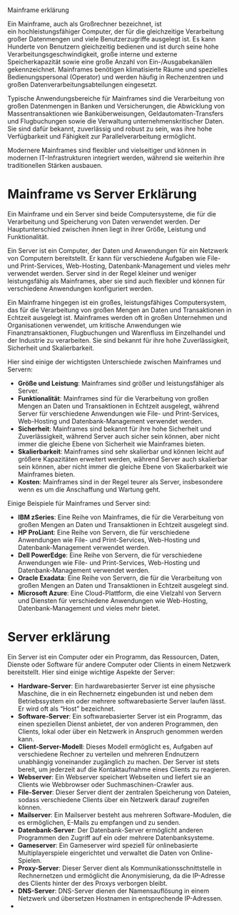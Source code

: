 
# 

Mainframe erklärung

Ein Mainframe, auch als Großrechner bezeichnet, ist ein hochleistungsfähiger Computer, der für die gleichzeitige Verarbeitung großer Datenmengen und viele Benutzerzugriffe ausgelegt ist. Es kann Hunderte von Benutzern gleichzeitig bedienen und ist durch seine hohe Verarbeitungsgeschwindigkeit, große interne und externe Speicherkapazität sowie eine große Anzahl von Ein-/Ausgabekanälen gekennzeichnet. Mainframes benötigen klimatisierte Räume und spezielles Bedienungspersonal (Operator) und werden häufig in Rechenzentren und großen Datenverarbeitungsabteilungen eingesetzt.

Typische Anwendungsbereiche für Mainframes sind die Verarbeitung von großen Datenmengen in Banken und Versicherungen, die Abwicklung von Massentransaktionen wie Banküberweisungen, Geldautomaten-Transfers und Flugbuchungen sowie die Verwaltung unternehmenskritischer Daten. Sie sind dafür bekannt, zuverlässig und robust zu sein, was ihre hohe Verfügbarkeit und Fähigkeit zur Parallelverarbeitung ermöglicht.

Modernere Mainframes sind flexibler und vielseitiger und können in modernen IT-Infrastrukturen integriert werden, während sie weiterhin ihre traditionellen Stärken ausbauen.


# Mainframe vs Server Erklärung

Ein Mainframe und ein Server sind beide Computersysteme, die für die Verarbeitung und Speicherung von Daten verwendet werden. Der Hauptunterschied zwischen ihnen liegt in ihrer Größe, Leistung und Funktionalität.

Ein Server ist ein Computer, der Daten und Anwendungen für ein Netzwerk von Computern bereitstellt. Er kann für verschiedene Aufgaben wie File- und Print-Services, Web-Hosting, Datenbank-Management und vieles mehr verwendet werden. Server sind in der Regel kleiner und weniger leistungsfähig als Mainframes, aber sie sind auch flexibler und können für verschiedene Anwendungen konfiguriert werden.

Ein Mainframe hingegen ist ein großes, leistungsfähiges Computersystem, das für die Verarbeitung von großen Mengen an Daten und Transaktionen in Echtzeit ausgelegt ist. Mainframes werden oft in großen Unternehmen und Organisationen verwendet, um kritische Anwendungen wie Finanztransaktionen, Flugbuchungen und Warenfluss im Einzelhandel und der Industrie zu verarbeiten. Sie sind bekannt für ihre hohe Zuverlässigkeit, Sicherheit und Skalierbarkeit.

Hier sind einige der wichtigsten Unterschiede zwischen Mainframes und Servern:

- **Größe und Leistung**: Mainframes sind größer und leistungsfähiger als Server.
- **Funktionalität**: Mainframes sind für die Verarbeitung von großen Mengen an Daten und Transaktionen in Echtzeit ausgelegt, während Server für verschiedene Anwendungen wie File- und Print-Services, Web-Hosting und Datenbank-Management verwendet werden.
- **Sicherheit**: Mainframes sind bekannt für ihre hohe Sicherheit und Zuverlässigkeit, während Server auch sicher sein können, aber nicht immer die gleiche Ebene von Sicherheit wie Mainframes bieten.
- **Skalierbarkeit**: Mainframes sind sehr skalierbar und können leicht auf größere Kapazitäten erweitert werden, während Server auch skalierbar sein können, aber nicht immer die gleiche Ebene von Skalierbarkeit wie Mainframes bieten.
- **Kosten**: Mainframes sind in der Regel teurer als Server, insbesondere wenn es um die Anschaffung und Wartung geht.

Einige Beispiele für Mainframes und Server sind:

- **IBM zSeries**: Eine Reihe von Mainframes, die für die Verarbeitung von großen Mengen an Daten und Transaktionen in Echtzeit ausgelegt sind.
- **HP ProLiant**: Eine Reihe von Servern, die für verschiedene Anwendungen wie File- und Print-Services, Web-Hosting und Datenbank-Management verwendet werden.
- **Dell PowerEdge**: Eine Reihe von Servern, die für verschiedene Anwendungen wie File- und Print-Services, Web-Hosting und Datenbank-Management verwendet werden.
- **Oracle Exadata**: Eine Reihe von Servern, die für die Verarbeitung von großen Mengen an Daten und Transaktionen in Echtzeit ausgelegt sind.
- **Microsoft Azure**: Eine Cloud-Plattform, die eine Vielzahl von Servern und Diensten für verschiedene Anwendungen wie Web-Hosting, Datenbank-Management und vieles mehr bietet.



# Server erklärung

Ein Server ist ein Computer oder ein Programm, das Ressourcen, Daten, Dienste oder Software für andere Computer oder Clients in einem Netzwerk bereitstellt. Hier sind einige wichtige Aspekte der Server:

- **Hardware-Server**: Ein hardwarebasierter Server ist eine physische Maschine, die in ein Rechnernetz eingebunden ist und neben dem Betriebssystem ein oder mehrere softwarebasierte Server laufen lässt. Er wird oft als “Host” bezeichnet.
- **Software-Server**: Ein softwarebasierter Server ist ein Programm, das einen speziellen Dienst anbietet, der von anderen Programmen, den Clients, lokal oder über ein Netzwerk in Anspruch genommen werden kann.
- **Client-Server-Modell**: Dieses Modell ermöglicht es, Aufgaben auf verschiedene Rechner zu verteilen und mehreren Endnutzern unabhängig voneinander zugänglich zu machen. Der Server ist stets bereit, um jederzeit auf die Kontaktaufnahme eines Clients zu reagieren.
- **Webserver**: Ein Webserver speichert Webseiten und liefert sie an Clients wie Webbrowser oder Suchmaschinen-Crawler aus.
- **File-Server**: Dieser Server dient der zentralen Speicherung von Dateien, sodass verschiedene Clients über ein Netzwerk darauf zugreifen können.
- **Mailserver**: Ein Mailserver besteht aus mehreren Software-Modulen, die es ermöglichen, E-Mails zu empfangen und zu senden.
- **Datenbank-Server**: Der Datenbank-Server ermöglicht anderen Programmen den Zugriff auf ein oder mehrere Datenbanksysteme.
- **Gameserver**: Ein Gameserver wird speziell für onlinebasierte Multiplayerspiele eingerichtet und verwaltet die Daten von Online-Spielen.
- **Proxy-Server**: Dieser Server dient als Kommunikationsschnittstelle in Rechnernetzen und ermöglicht die Anonymisierung, da die IP-Adresse des Clients hinter der des Proxys verborgen bleibt.
- **DNS-Server**: DNS-Server dienen der Namensauflösung in einem Netzwerk und übersetzen Hostnamen in entsprechende IP-Adressen.
- 
